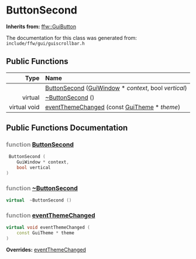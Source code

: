 ButtonSecond
===================================


**Inherits from:** [ffw::GuiButton](ffw_GuiButton.html)

The documentation for this class was generated from: `include/ffw/gui/guiscrollbar.h`



## Public Functions

| Type | Name |
| -------: | :------- |
|   | [ButtonSecond](#16b658d8) ([GuiWindow](ffw_GuiWindow.html) * _context_, bool _vertical_)  |
|  virtual  | [~ButtonSecond](#59a4dc60) ()  |
|  virtual void | [eventThemeChanged](#67f0c80f) (const [GuiTheme](ffw_GuiTheme.html) * _theme_)  |


## Public Functions Documentation

### <span style="opacity:0.5;">function</span> <a id="16b658d8" href="#16b658d8">ButtonSecond</a>

```cpp
 ButtonSecond (
    GuiWindow * context,
    bool vertical
) 
```



### <span style="opacity:0.5;">function</span> <a id="59a4dc60" href="#59a4dc60">~ButtonSecond</a>

```cpp
virtual  ~ButtonSecond () 
```



### <span style="opacity:0.5;">function</span> <a id="67f0c80f" href="#67f0c80f">eventThemeChanged</a>

```cpp
virtual void eventThemeChanged (
    const GuiTheme * theme
) 
```



**Overrides:** [eventThemeChanged](/doc/ffw_GuiButton.md#e9b0ba14)




